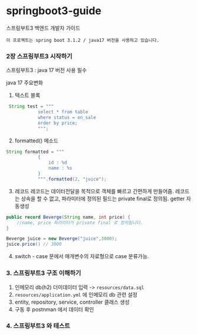 # springboot3-guide
스프링부트3 백엔드 개발자 가이드

```
이 프로젝트는 spring boot 3.1.2 / java17 버전을 사용하고 있습니다.
```


### 2장 스프링부트3 시작하기
스프링부트3 : java 17 버전 사용 필수

java 17 주요변화 
1. 텍스트 블록
```java
 String test = """
            select * from table
            where status = on_sale
            order by price;
            """;
```
2. formatted() 메소드
```java
String formatted = """
            {
                id : %d
                name : %s
            }
            """.formatted(2, "juice");
```
3. 레코드
레코드는 데이터전달을 목적으로 객체를 빠르고 간편하게 만들어줌.
레코드는 상속을 할 수 없고, 파라미터에 정의된 필드는 private final로 정의됨. getter 자동생성
```java 
public record Beverge(String name, int price) {
    //name, price 파라미터가 private final 로 정의됩니다.
}

Beverge juice = new Beverge("juice",3000);
juice.price() // 3000 
```
4. switch - case 문에서 매개변수의 자료형으로 case 분류가능.

### 3. 스프링부트3 구조 이해하기
1. 인메모리 db(h2) 더미데이터 입력 -> `resources/data.sql`
2. `resources/application.yml` 에 인메모리 db 관련 설정
3. entity, repository, service, controller 클래스 생성
4. 구동 후 postnman 에서 데이터 확인

### 4. 스프링부트3 와 테스트

   





   
